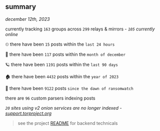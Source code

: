 
## summary
_december 12th, 2023_

currently tracking `163` groups across `299` relays & mirrors - _`105` currently online_

⏲ there have been `15` posts within the `last 24 hours`

🦈 there have been `117` posts within the `month of december`

🪐 there have been `1191` posts within the `last 90 days`

🏚 there have been `4432` posts within the `year of 2023`

🦕 there have been `9122` posts `since the dawn of ransomwatch`

there are `96` custom parsers indexing posts

_`20` sites using v2 onion services are no longer indexed - [support.torproject.org](https://support.torproject.org/onionservices/v2-deprecation/)_

> see the project [README](https://github.com/joshhighet/ransomwatch#ransomwatch--) for backend technicals
